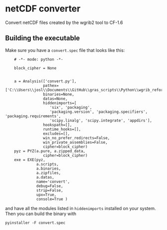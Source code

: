 # netCDF converter

Convert netCDF files created by the wgrib2 tool to CF-1.6


## Building the executable

Make sure you have a `convert.spec` file that looks like this:

```
    # -*- mode: python -*-

    block_cipher = None


    a = Analysis(['convert.py'],
                 pathex=['C:\\Users\\josl\\Documents\\GitHub\\gras_scripts\\Python\\wgrib_reformat\\using_scipy'],
                 binaries=None,
                 datas=None,
                 hiddenimports=[
                    'six', 'packaging', 
                    'packaging.version', 'packaging.specifiers', 'packaging.requirements', 
                    'scipy.linalg', 'scipy.integrate', 'appdirs'],
                 hookspath=[],
                 runtime_hooks=[],
                 excludes=[],
                 win_no_prefer_redirects=False,
                 win_private_assemblies=False,
                 cipher=block_cipher)
    pyz = PYZ(a.pure, a.zipped_data,
                 cipher=block_cipher)
    exe = EXE(pyz,
              a.scripts,
              a.binaries,
              a.zipfiles,
              a.datas,
              name='convert',
              debug=False,
              strip=False,
              upx=True,
              console=True )
```

and have all the modules listed in `hiddenimports` installed on your system. Then you can build the binary with

    pyinstaller -F convert.spec
